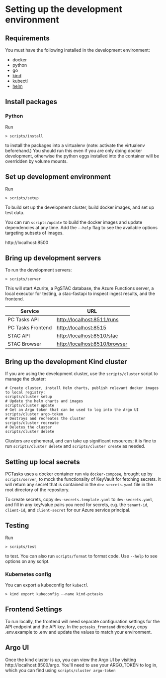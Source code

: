 # Setting up the development environment

## Requirements

You must have the following installed in the development environment:

- docker
- python
- go
- [kind](https://kind.sigs.k8s.io/)
- kubectl
- [helm](https://helm.sh/docs/intro/install/)

## Install packages

### Python

Run

```
> scripts/install
```

to install the packages into a virtualenv (note: activate the virtualenv beforehand.) You should run this even if you are only doing docker development, otherwise the python eggs installed into the container will be overridden by volume mounts.

## Set up development environment

Run

```
> scripts/setup
```

To build set up the development cluster, build docker images,
and set up test data.

You can run `scripts/update` to build the docker images and update dependencies
at any time. Add the `--help` flag to see the available options targeting
subsets of images.


http://localhost:8500

## Bring up development servers

To run the development servers:

```
> scripts/server
```

This will start Azurite, a PgSTAC database, the Azure Functions server, a local executor for testing, a stac-fastapi
to inspect ingest results, and the frontend.

| Service           | URL                             |
|-------------------|---------------------------------|
| PC Tasks API      | <http://localhost:8511/runs>    |
| PC Tasks Frontend | <http://localhost:8515>         |
| STAC API          | <http://localhost:8510/stac>    |
| STAC Browser      | <http://localhost:8510/browser> |

## Bring up the development Kind cluster

If you are using the development cluster, use the `scripts/cluster` script to manage the cluster:

```
# Create cluster, install Helm charts, publish relevant docker images to local registry:
scripts/cluster setup
# Update the helm charts and images
scripts/cluster update
# Get an Argo token that can be used to log into the Argo UI
scripts/cluster argo-token
# Destroys and recreates the cluster
scripts/cluster recreate
# Deletes the cluster
scripts/cluster delete
```

Clusters are ephemeral, and can take up significant resources; it is fine to run `scripts/cluster delete` and `scripts/cluster create` as needed.

## Setting up local secrets

PCTasks uses a docker container run via `docker-compose`, brought up by `scripts/server`, to mock the functionality of KeyVault for fetching secrets.
It will return any secret that is contained in the `dev-secrets.yaml` file in the root directory of the repository.

To create secrets, copy `dev-secrets.template.yaml` to `dev-secrets.yaml`, and fill in any key/value pairs
you need for secrets, e.g. the `tenant-id`, `client-id`, and `client-secret` for our Azure service principal.

## Testing

Run

```
> scripts/test
```

to test. You can also run `scripts/format` to format code. Use `--help` to see options on any script.

### Kubernetes config

You can export a kubeconfig for `kubectl`

```
> kind export kubeconfig --name kind-pctasks
```

## Frontend Settings

To run locally, the frontend will need separate configuration settings for the API endpoint and the API key. In the `pctasks_frontend` directory, copy .env.example to .env and update the values to match your environment.

## Argo UI

Once the kind cluster is up, you can view the Argo UI by visiting http://localhost:8500/argo.
You'll need to use your ARGO_TOKEN to log in, which you can
find using `scripts/cluster argo-token`
